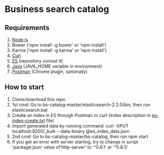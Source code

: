 # Business search catalog

## Requirements

1. [Node.js](https://nodejs.org/en/)
2. Bower ('npm install -g bower' or 'npm install')
3. Karma ('npm install -g karma' or 'npm install')
4. [Curl](https://curl.haxx.se/dlwiz/)
5. [ES](https://www.elastic.co/products/elasticsearch) (repository consist it)
6. [Java](http://www.oracle.com/technetwork/java/javase/downloads/index.html) (JAVA_HOME variable in environment)
7. [Postman](https://chrome.google.com/webstore/detail/postman-rest-client-short/mkhojklkhkdaghjjfdnphfphiaiohkef) (Chrome plugin, optionally)

## How to start

1. Clone/download this repo
2. 1st cmd: Go to bs-catalog-master/elasticsearch-2.2.0/bin, then run elasticsearch.bat
3. Create an index in ES through Postman or curl (index description in [es-index-create.txt](https://github.com/EmperorPeter3/bs-catalog/blob/master/es-index-create.txt) file)
4. Import generated data by running command: curl -XPUT localhost:9200/_bulk --data-binary @es_index_data.json
5. 2nd cmd: Go to bs-catalog-master/bs-catalog, then run npm start
6. If you get an error with server starting, try to change in script 'package.json' value of'http-server' to '^0.6.1' or '^0.8.5'
